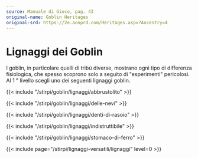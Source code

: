 ```yaml
---
source: Manuale di Gioco, pag. 43
original-name: Goblin Heritages
original-srd: https://2e.aonprd.com/Heritages.aspx?Ancestry=4
---
```


# Lignaggi dei Goblin

I goblin, in particolare quelli di tribù diverse, mostrano ogni tipo di
differenza fisiologica, che spesso scoprono solo a seguito di "esperimenti"
pericolosi. Al 1 ° livello scegli uno dei seguenti lignaggi goblin.

{{< include "/stirpi/goblin/lignaggi/abbrustolito" >}}

{{< include "/stirpi/goblin/lignaggi/delle-nevi" >}}

{{< include "/stirpi/goblin/lignaggi/denti-di-rasoio" >}}

{{< include "/stirpi/goblin/lignaggi/indistruttibile" >}}

{{< include "/stirpi/goblin/lignaggi/stomaco-di-ferro" >}}

{{< include page="/stirpi/lignaggi-versatili/lignaggi" level=0 >}}
